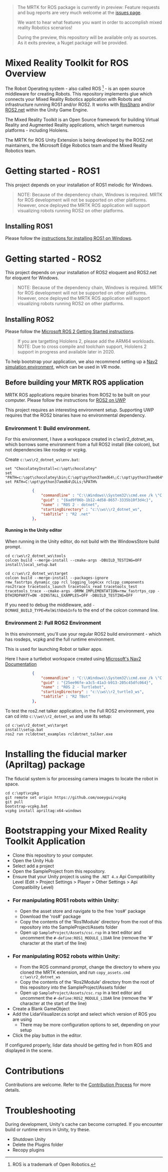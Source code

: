> The MRTK for ROS package is currently in preview: Feature requests and bug reports are very much welcome at the [issues page](https://github.com/ms-iot/ros_msft_mrtk/issues).
>
> We want to hear what features you want in order to accomplish mixed reality Robotics scenarios!
>
> During the preview, this repository will be available only as sources. As it exits preview, a Nuget package will be provided.

# Mixed Reality Toolkit for ROS Overview
The Robot Operating system - also called ROS [^1] - is an open source middleware for creating Robots. This repository implements glue which connects your Mixed Reality Robotics application with Robots and infrastructure running ROS1 and/or ROS2. It works with [RosSharp](https://github.com/siemens/ros-sharp) and/or [ROS2.net](https://github.com/ros2-dotnet/ros2_dotnet) within the Unity Game Engine.

The Mixed Reality Toolkit is an Open Source framework for building Virtual Reality and Augmented Reality applications, which target numerous platforms - including Hololens.

The MRTK for ROS Unity Extension is being developed by the ROS2.net maintainers, the Microsoft Edge Robotics team and the Mixed Reality Robotics team.

# Getting started - ROS1
This project depends on your installation of ROS1 melodic for Windows.

> NOTE: Because of the dependency chain, Windows is required. MRTK for ROS development will not be supported on other platforms.
> However, once deployed the MRTK ROS application will support visualizing robots running ROS2 on other platforms.

## Installing ROS1

Please follow the [instructions for installing ROS1 on Windows](https://wiki.ros.org/Installation/Windows).


# Getting started - ROS2
This project depends on your installation of ROS2 eloquent and ROS2.net for eloquent for Windows.

> NOTE: Because of the dependency chain, Windows is required. MRTK for ROS development will not be supported on other platforms.
> However, once deployed the MRTK ROS application will support visualizing robots running ROS2 on other platforms.

## Installing ROS2

Please follow the [Microsoft ROS 2 Getting Started instructions](http://aka.ms/ros/setup_ros2).

> If you are targetting Hololens 2, please add the ARM64 workloads. NOTE: Due to cross compile and toolchain support, Hololens 2 support in progress and available later in 2020.

To help bootstrap your application, we also recommend setting up a [Nav2 simulation environment](https://ms-iot.github.io/ROSOnWindows/ros2/nav2.html), which can be used in VR mode.

## Before building your MRTK ROS application
MRTK ROS applications require binaries from ROS2 to be built on your computer.
Please follow the instructions for [ROS2 on UWP](https://github.com/ooeygui/ros2_uwp)

This project requires an interesting environment setup. Supporting UWP requires that the ROS2 binaries have no environmental dependency.

### Environment 1: Build environment.

For this environment, I have a workspace created in c:\ws\r2_dotnet_ws, which borrows some environment from a full ROS2 install (like colcon), but not dependencies like rosdep or vcpkg.

Create `c:\ws\r2_dotnet_ws\env.bat`:

``` batch
set "ChocolateyInstall=c:\opt\chocolatey"
set "PATH=c:\opt\chocolatey\bin;C:\opt\python37amd64\;C:\opt\python37amd64\Scripts;%PATH%"
set PATH=C:\opt\python37amd64\DLLs;%PATH%
```

``` json
            {
                "commandline" : "C:\\Windows\\System32\\cmd.exe /k \"C:\\Program Files (x86)\\Microsoft Visual Studio\\2019\\Community\\Common7\\Tools\\VsDevCmd.bat\" -arch=amd64 -host_arch=amd64 && set ChocolateyInstall=c:\\opt\\chocolatey&& call c:\\ws\\r2_dotnet_ws\\env.bat",
                "guid" : "{6ad9f06b-1b12-4d58-8657-3335b10f3d4c}",
                "name" : "ROS 2 - dotnet",
                "startingDirectory" : "c:\\ws\\r2_dotnet_ws",
                "tabTitle" : "R2 .net"
            },
```

#### Running in the Unity editor
When running in the Unity editor, do not build with the WindowsStore build prompt.

``` batch
cd c:\ws\r2_dotnet_ws\tools
colcon build --merge-install --cmake-args -DBUILD_TESTING=OFF
install\local_setup.bat

cd c:\ws\r2_dotnet_ws\target
colcon build --merge-install --packages-ignore rmw_fastrtps_dynamic_cpp rcl_logging_log4cxx rclcpp_components ros2trace tracetools_launch tracetools_read tracetools_test tracetools_trace --cmake-args -DRMW_IMPLEMENTATION=rmw_fastrtps_cpp -DTHIRDPARTY=ON -DINSTALL_EXAMPLES=OFF -DBUILD_TESTING=OFF

```

If you need to debug the middleware, add `-DCMAKE_BUILD_TYPE=RelWithDebInfo` to the end of the colcon command line.

### Environment 2: Full ROS2 Environment
In this environment, you'll use your regular ROS2 build environment - which has rosdeps, vcpkg and the full runtime environment.

This is used for launching Robot or talker apps.

Here I have a turtlebot workspace created using [Microsoft's Nav2 Documentation](https://ms-iot.github.io/ROSOnWindows/ros2/nav2.html)

``` json
            {
                "commandline" : "C:\\Windows\\System32\\cmd.exe /k \"C:\\Program Files (x86)\\Microsoft Visual Studio\\2019\\Community\\Common7\\Tools\\VsDevCmd.bat\" -arch=amd64 -host_arch=amd64 && set ChocolateyInstall=c:\\opt\\chocolatey&& call c:\\ws\\r2_turtle3_ws\\bootstrap.bat",
                "guid" : "{25ee96fe-a3c5-41a3-b913-205c45dfc064}",
                "name" : "ROS 2 - Turtlebot",
                "startingDirectory" : "c:\\ws\\r2_turtle3_ws",
                "tabTitle" : "R2 TBot"
            },
```

To test the ros2.net talker application, in the Full ROS2 environment, you can cd into `c:\\ws\\r2_dotnet_ws` and use its setup:

``` batch
cd c:\ws\r2_dotnet_ws\target
install\setup.bat
ros2 run rcldotnet_examples rcldotnet_talker.exe
```

# Installing the fiducial marker (Apriltag) package

The fiducial system is for processing camera images to locate the robot in space.

``` batch
cd c:\opt\vcpkg
git remote set origin https://github.com/ooeygui/vcpkg
git pull
bootstrap-vcpkg.bat
vcpkg install apriltag:x64-windows
```

# Bootstrapping your Mixed Reality Toolkit Application

  * Clone this repository to your computer.
  * Open the Unity Hub
  * Select add a project
  * Open the SampleProject from this repository.
  * Ensure that your Unity project is using the `.NET 4.x` Api Compatibility Level (Edit > Project Settings > Player > Other Settings > Api Compatibility Level)
  * ### For manipulating ROS1 robots within Unity:
    * Open the asset store and navigate to the free 'ros#' package
    * Download the 'ros#' package
    * Copy the contents of the 'Ros1Module' directory from the root of this repository into the SampleProject/Assets folder
    * Open up `SampleProject/Assets/csc.rsp` in a text editor and uncomment the `#-define:ROS1_MODULE_LIDAR` line (remove the '#' character at the start of the line)
  * ### For manipulating ROS2 robots within Unity:
    * From the ROS command prompt, change the directory to where you cloned the MRTK extension, and run `copy_assets.cmd c:\ws\r2_dotnet_ws`
    * Copy the contents of the 'Ros2Module' directory from the root of this repository into the SampleProject/Assets folder
    * Open up `SampleProject/Assets/csc.rsp` in a text editor and uncomment the `#-define:ROS2_MODULE_LIDAR` line (remove the '#' character at the start of the line)
  * Create a Blank GameObject
  * Add the LidarVisualizer.cs script and select which version of ROS you are using
    * There may be more configuration options to set, depending on your setup
  * Click the play button in the editor.

If configured properly, lidar data should be getting fed in from ROS and displayed in the scene.


# Contributions
Contributions are welcome. Refer to the [Contribution Process](CONTRIBUTING.md) for more details.


# Troubleshooting
During development, Unity's cache can become corrupted. If you encounter build or runtime errors in Unity, try these.

  * Shutdown Unity
  * Delete the Plugins folder
  * Recopy plugins

[^1]: ROS is a trademark of Open Robotics.
